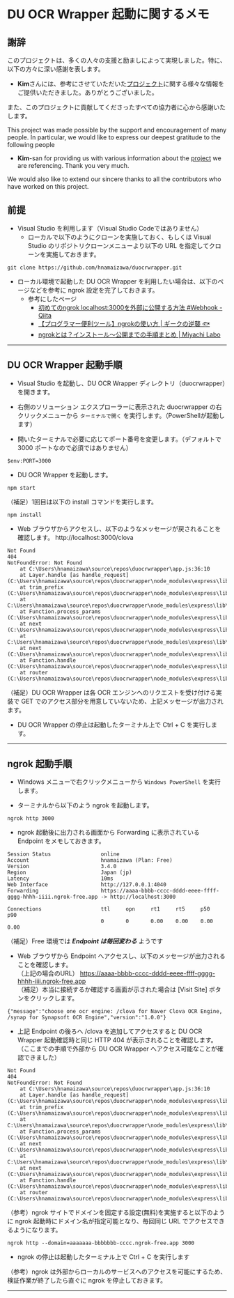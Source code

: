 # DU OCR Wrapper 起動に関するメモ

## 謝辞

このプロジェクトは、多くの人々の支援と励ましによって実現しました。特に、以下の方々に深い感謝を表します。

- **Kim**さんには、参考にさせていただいた[プロジェクト](https://github.com/javaos74/duocrwrapper)に関する様々な情報をご提供いただきました。ありがとうございました。

また、このプロジェクトに貢献してくださったすべての協力者に心から感謝いたします。

This project was made possible by the support and encouragement of many people. In particular, we would like to express our deepest gratitude to the following people

- **Kim**-san for providing us with various information about the [project](https://github.com/javaos74/duocrwrapper) we are referencing. Thank you very much.

We would also like to extend our sincere thanks to all the contributors who have worked on this project.

## 前提
- Visual Studio を利用します（Visual Studio Codeではありません）
  - ローカルで以下のようにクローンを実施しておく、もしくは Visual Studio のリポジトリクローンメニューより以下の URL を指定してクローンを実施しておきます。

~~~
git clone https://github.com/hnamaizawa/duocrwrapper.git
~~~

- ローカル環境で起動した DU OCR Wrapper を利用したい場合は、以下のページなどを参考に ngrok 設定を完了しておきます。
  - 参考にしたページ
    - [初めてのngrok localhost:3000を外部に公開する方法 #Webhook - Qiita](https://qiita.com/kujira_engineer/items/ce8f0f7e025324afc6b6)
    - [【プログラマー便利ツール】ngrokの使い方 | ギークの逆襲 🐟](https://www.geeklibrary.jp/counter-attack/ngrok/)
    - [ngrokとは？インストール〜公開までの手順まとめ | Miyachi Labo](https://labo.kon-ruri.co.jp/ngrok/#index_id3)

---

## DU OCR Wrapper 起動手順

- Visual Studio を起動し、DU OCR Wrapper ディレクトリ（duocrwrapper）を開きます。

- 右側のソリューション エクスプローラーに表示された duocrwrapper の右クリックメニューから `ターミナルで開く` を実行します。（PowerShellが起動します）

- 開いたターミナルで必要に応じてポート番号を変更します。（デフォルトで 3000 ポートなので必須ではありません）

~~~
$env:PORT=3000
~~~

- DU OCR Wrapper を起動します。

~~~
npm start
~~~

（補足）1回目は以下の install コマンドを実行します。

~~~
npm install
~~~

- Web ブラウザからアクセスし、以下のようなメッセージが戻されることを確認します。
  http://localhost:3000/clova


~~~
Not Found
404
NotFoundError: Not Found
    at C:\Users\hnamaizawa\source\repos\duocrwrapper\app.js:36:10
    at Layer.handle [as handle_request] (C:\Users\hnamaizawa\source\repos\duocrwrapper\node_modules\express\lib\router\layer.js:95:5)
    at trim_prefix (C:\Users\hnamaizawa\source\repos\duocrwrapper\node_modules\express\lib\router\index.js:328:13)
    at C:\Users\hnamaizawa\source\repos\duocrwrapper\node_modules\express\lib\router\index.js:286:9
    at Function.process_params (C:\Users\hnamaizawa\source\repos\duocrwrapper\node_modules\express\lib\router\index.js:346:12)
    at next (C:\Users\hnamaizawa\source\repos\duocrwrapper\node_modules\express\lib\router\index.js:280:10)
    at C:\Users\hnamaizawa\source\repos\duocrwrapper\node_modules\express\lib\router\index.js:646:15
    at next (C:\Users\hnamaizawa\source\repos\duocrwrapper\node_modules\express\lib\router\index.js:265:14)
    at Function.handle (C:\Users\hnamaizawa\source\repos\duocrwrapper\node_modules\express\lib\router\index.js:175:3)
    at router (C:\Users\hnamaizawa\source\repos\duocrwrapper\node_modules\express\lib\router\index.js:47:12)
~~~
（補足）DU OCR Wrapper は各 OCR エンジンへのリクエストを受け付ける実装で GET でのアクセス部分を用意していないため、上記メッセージが出力されます。


- DU OCR Wrapper の停止は起動したターミナル上で Ctrl + C を実行します。

---

## ngrok 起動手順

- Windows メニューで右クリックメニューから `Windows PowerShell` を実行します。

- ターミナルから以下のよう ngrok を起動します。

~~~
ngrok http 3000
~~~

- ngrok 起動後に出力される画面から Forwarding に表示されている Endpoint をメモしておきます。

~~~
Session Status                online                                                                                    
Account                       hnamaizawa (Plan: Free)                                                                   
Version                       3.4.0                                                                                     
Region                        Japan (jp)                                                                                
Latency                       10ms                                                                                      
Web Interface                 http://127.0.0.1:4040                                                                     
Forwarding                    https://aaaa-bbbb-cccc-dddd-eeee-ffff-gggg-hhhh-iiii.ngrok-free.app -> http://localhost:3000

Connections                   ttl     opn     rt1     rt5     p50     p90
                              0       0       0.00    0.00    0.00    0.00                                                                                                                             
~~~
（補足）Free 環境では ***Endpoint は毎回変わる*** ようです

- Web ブラウザから Endpoint へアクセスし、以下のメッセージが出力されることを確認します。  
  （上記の場合のURL） https://aaaa-bbbb-cccc-dddd-eeee-ffff-gggg-hhhh-iiii.ngrok-free.app  
  （補足）本当に接続するか確認する画面が示された場合は [Visit Site] ボタンをクリックします。

~~~
{"message":"choose one ocr engine: /clova for Naver Clova OCR Engine, /synap for Synapsoft OCR Engine","version":"1.0.0"}
~~~

- 上記 Endpoint の後ろへ /clova を追加してアクセスすると DU OCR Wrapper 起動確認時と同じ HTTP 404 が表示されることを確認します。  
  （ここまでの手順で外部から DU OCR Wrapper へアクセス可能なことが確認できました）

~~~
Not Found
404
NotFoundError: Not Found
    at C:\Users\hnamaizawa\source\repos\duocrwrapper\app.js:36:10
    at Layer.handle [as handle_request] (C:\Users\hnamaizawa\source\repos\duocrwrapper\node_modules\express\lib\router\layer.js:95:5)
    at trim_prefix (C:\Users\hnamaizawa\source\repos\duocrwrapper\node_modules\express\lib\router\index.js:328:13)
    at C:\Users\hnamaizawa\source\repos\duocrwrapper\node_modules\express\lib\router\index.js:286:9
    at Function.process_params (C:\Users\hnamaizawa\source\repos\duocrwrapper\node_modules\express\lib\router\index.js:346:12)
    at next (C:\Users\hnamaizawa\source\repos\duocrwrapper\node_modules\express\lib\router\index.js:280:10)
    at C:\Users\hnamaizawa\source\repos\duocrwrapper\node_modules\express\lib\router\index.js:646:15
    at next (C:\Users\hnamaizawa\source\repos\duocrwrapper\node_modules\express\lib\router\index.js:265:14)
    at Function.handle (C:\Users\hnamaizawa\source\repos\duocrwrapper\node_modules\express\lib\router\index.js:175:3)
    at router (C:\Users\hnamaizawa\source\repos\duocrwrapper\node_modules\express\lib\router\index.js:47:12)
~~~

（参考）ngrok サイトでドメインを固定する設定(無料)を実施すると以下のように ngrok 起動時にドメイン名が指定可能となり、毎回同じ URL でアクセスできるようになります。

~~~
ngrok http --domain=aaaaaaa-bbbbbbb-cccc.ngrok-free.app 3000
~~~

- ngrok の停止は起動したターミナル上で Ctrl + C を実行します

（参考）ngrok は外部からローカルのサービスへのアクセスを可能にするため、検証作業が終了したら直ぐに ngrok を停止しておきます。

---
